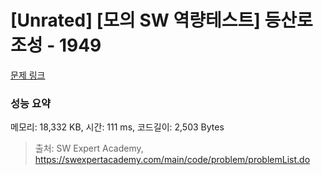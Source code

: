 # [Unrated] [모의 SW 역량테스트] 등산로 조성 - 1949 

[문제 링크](https://swexpertacademy.com/main/code/problem/problemDetail.do?contestProbId=AV5PoOKKAPIDFAUq) 

### 성능 요약

메모리: 18,332 KB, 시간: 111 ms, 코드길이: 2,503 Bytes



> 출처: SW Expert Academy, https://swexpertacademy.com/main/code/problem/problemList.do